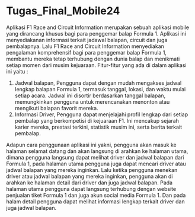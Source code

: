 # Tugas_Final_Mobile24

Aplikasi F1 Race and Circuit Information merupakan sebuah aplikasi mobile yang dirancang khusus bagi para penggemar balap Formula 1. Aplikasi ini menyediakanan informasi terkait jadawal balapan, circuit dan juga pembalapnya. Lalu F1 Race and Circuit Information menyediakan pengalaman komprehensif bagi para penggemar balap Formula 1, membantu mereka tetap terhubung dengan dunia balap dan menikmati setiap momen dari musim kejuaraan. Fitur-fitur yang ada di dalam aplikasi ini yaitu :
1. Jadwal balapan, Pengguna dapat dengan mudah mengakses jadwal lengkap balapan Formula 1, termasuk tanggal, lokasi, dan waktu mulai setiap acara. Jadwal ini disortir berdasarkan tanggal balapan, memungkinkan pengguna untuk merencanakan menonton atau mengikuti balapan favorit mereka.
2. Informasi Driver, Pengguna dapat menjelajahi profil lengkap dari setiap pembalap yang berkompetisi di kejuaraan F1. Ini mencakup sejarah karier mereka, prestasi terkini, statistik musim ini, serta berita terkait pembalap.

Adapun cara penggunaan aplikasi ini yakni, pengguna akan masuk ke halaman selamat datang dan akan langsung di arahkan ke halaman utama, dimana pengguna langsung dapat melihat driver dan jadwal balapan dari Formula 1, pada halaman utama pengguna juga dapat mencari driver atau jadwal balapan yang mereka inginkan. Lalu ketika pengguna menekan driver atau jadwal balapan yang mereka inginkan, pengguna akan di arahkan ke halaman detail dari driver dan juga jadwal balapan. Pada halaman utama pengguna dapat langsung terhubung dengan website penjualan tiket Formula 1 dan juga akun social media Formula 1. Dan pada halam detail pengguna dapat melihat informasi lengkap terkait driver dan juga jadwal balapan.
